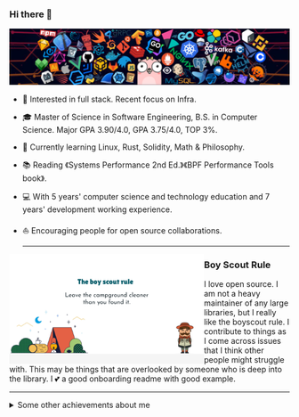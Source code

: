 ### Hi there 👋

![](https://github.com/julycrystal/julycrystal/blob/main/images/header.png?raw=true)

* 🧐   Interested in full stack. Recent focus on Infra.
* 🎓   Master of Science in Software Engineering, B.S. in Computer Science. Major GPA 3.90/4.0, GPA 3.75/4.0, TOP 3%.
* 🌱   Currently learning Linux, Rust, Solidity, Math & Philosophy.
* 📚   Reading 《Systems Performance 2nd Ed.》《BPF Performance Tools book》.
* 💻   With 5 years' computer science and technology education and 7 years' development working experience.
* ⛵   Encouraging people for open source collaborations.


  ---
 
 <p>
  <img width="350" align='left' src="https://github.com/julycrystal/julycrystal/blob/main/images/boy-scout-rule.png?raw=true">
</p>
 
### Boy Scout Rule

I love open source. I am not a heavy maintainer of any large libraries, but I really like the boyscout rule. I contribute to things as I come across issues that I think other people might struggle with. This may be things that are overlooked by someone who is deep into the library. I 💕 a good onboarding readme with good example.

 ---


<details>
  <summary>Some other achievements about me</summary>
  <br>

* 📚   Skills I have:


* 👑   Some GitHub statistical reports:

<p align="center">
<img align="center" src="https://github-readme-stats.vercel.app/api/top-langs/?username=julycrystal&hide_langs_below=1&theme=default&line_height=27&layout=compact" alt="julycrystal's Top langs" />
<img align="center" src="https://github-readme-stats.vercel.app/api?username=julycrystal&show_icons=true&count_private=true&include_all_commits=true&line_height=21" alt="julycrystal's Github Stats" />
<img align="center" src="https://github-profile-trophy.vercel.app/?username=julycrystal&column=7" alt="julycrystal's Github Trophy" />
</p>

</details>
